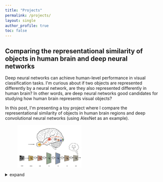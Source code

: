 ```yaml
---
title: "Projects"
permalink: /projects/
layout: single
author_profile: true
toc: false
---
```


## Comparing the representational similarity of objects in human brain and deep neural networks

Deep neural networks can achieve human-level performance in visual classification tasks. I'm curious about if two objects are represented differently by a neural network, are they also represented differently in human brain? In other words, are deep neural networks good candidates for studying how human brain represents visual objects? 

In this post, I'm presenting a toy project where I compare the representational similarity of objects in human brain regions and deep convolutional neural networks (using AlexNet as an example).  

<figure>

<img src="/projects/deepnets_RSA/visual_stream.png" align="center" style="width:50%">

</figure>


<details markdown="1">
<summary>
expand
</summary>

<br>

## Stimuli 

* 16 manmade objects 
* 16 words describing these objects 

<figure>
<!-- <img src="/projects/deepnets_RSA/stimuli.jpg" width="1000" class="center"> -->

<img src="/projects/deepnets_RSA/stimuli.jpg" class="center">

</figure>


## fMRI data 

The participants were asked to maintain fixation while these images were displayed at the centre of fixation, on a uniform grey background, at a width of 9⁰ of visual angle. 

* 32 stimuli -> 32 conditions
* stimulus duration = 500 ms
* 12 trials per condition
* 14 subjects
* whole-brain coverage
* voxel size = 3 mm3	
* regions of interests (ROIs)

<figure>

<img src="/projects/deepnets_RSA/ROIs.png" class="center">
<figcaption>Fig. 2 Regions of interest</figcaption>

</figure>

## Representational similarity analysis (RSA)

Each element of the representational dissimilarity matrix (RDM) reflects the differences in responses across all voxels elicited by a pair of conditions. By definition, the RDM is symmetrical and the diagonals should be zeros (responses elicited by the same condition should be the same). 

Here is an example RDM for V1, averaged across subjects. Each element of the matrix reflects how different V1 responds to a pair of stimuli. The first half of the stimuli are images of objects. The latter half are words describing these objects. We can normalize the RDM using the min and max so that the values are between 0 and 1. The more different V1 respond to a pair of stimuli, the higher the dissimilarity value is and color-coded yellow. The more similar V1 respond to a pair of stimuli, the lower the dissimilarity value is and color-coded blue. 

As we can see, the words tend to elicit similar response in V1. These responses are different when subjects are viewing images of objects. 

<figure>

<img src="/projects/deepnets_RSA/RDMs_V1.jpg" class="center" style="width:50%">

<figcaption>RDM for V1 averaged across subjects</figcaption>

</figure>

These are the RDMs for all ROIs, averaged across subjects. As we can see, the representational structure tend to be clearer in low-level visual regions than higher-order cognitive regions such as IPS and IFJ.  

<figure>

<img src="/projects/deepnets_RSA/RDMs_brain.jpg" class="center">
<figcaption>RDMs for all the ROIs, averaged across subjects</figcaption>

</figure>


Similarly we can compute the RDMs for different layers of AlexNet. 


<figure>

<img src="/projects/deepnets_RSA/RDMs_models.jpg" class="center">
<figcaption>RDMs for the layers of AlexNet</figcaption>

</figure>

Naturally here comes the question: are layers of AlexNet good models for object representation in human brain?  

To answer this question, we can assess the similarity of model RDMs and human brain regions RDMs, using Pearson correlation. 
 
Below we show the performance of model RDMs in explaining object representation in human V1. The height of the bars shows the mean Pearson correlation of model RDM and V1 RDM across subjects. Error bars show standard error of the mean. 

<figure>

<img src="/projects/deepnets_RSA/inference_V1.jpg" class="center">
<figcaption>Performance of model RDMs in explaining human V1 object representation</figcaption>

</figure>


</details>

